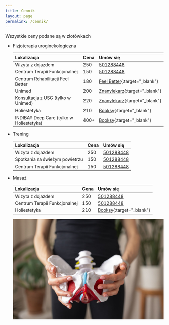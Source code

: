 ```yaml
---
title: Cennik
layout: page
permalink: /cennik/
---
```


Wszystkie ceny podane są w złotówkach

- Fizjoterapia uroginekologiczna

  | Lokalizacja                              | Cena | Umów się |    
  | ---------------------------------------- | ---- | -------- |
  | Wizyta z dojazdem                        | 250  | [<i class="fas fa-phone"></i> 501288448](tel:+48501288448) |
  | Centrum Terapii Funkcjonalnej            | 150  | [<i class="fas fa-phone"></i> 501288448](tel:+48501288448) |  
  | Centrum Rehabilitacji Feel Better        | 180  | [<i class="fa-feelbetter"></i> Feel Better](https://www.fbrehab.com/#contact){:target="_blank"} |
  | Unimed                                   | 200  | [<i class="fa-znanylekarz"></i> Znanylekarz](https://www.znanylekarz.pl/malgorzata-radzyminska){:target="_blank"} |
  | Konsultacja z USG (tylko w Unimed)       | 220  | [<i class="fa-znanylekarz"></i> Znanylekarz](https://www.znanylekarz.pl/malgorzata-radzyminska){:target="_blank"} |
  | Holiestetyka                             | 210  | [<i class="fa-booksy"></i> Booksy](https://booksy.com/pl-pl/168253_holiestetyka_fizjoterapia_8820_krakow/staffer/570659#ba_s=Undefined){:target="_blank"} |
  | INDIBA® Deep Care (tylko w Holiestetyka) | 400+ | [<i class="fa-booksy"></i> Booksy](https://booksy.com/pl-pl/168253_holiestetyka_fizjoterapia_8820_krakow/staffer/570659#ba_s=Undefined){:target="_blank"} |

- Trening

  | Lokalizacja                    | Cena | Umów się |
  | ------------------------------ | ---- | ---- |
  | Wizyta z dojazdem              | 250  | [<i class="fas fa-phone"></i> 501288448](tel:+48501288448) | 
  | Spotkania na świeżym powietrzu | 150  | [<i class="fas fa-phone"></i> 501288448](tel:+48501288448) | 
  | Centrum Terapii Funkcjonalnej  | 150  | [<i class="fas fa-phone"></i> 501288448](tel:+48501288448) | 

- Masaż

  | Lokalizacja                    | Cena | Umów się |
  | ------------------------------ | ---- | -------- |
  | Wizyta z dojazdem              | 250  | [<i class="fas fa-phone"></i> 501288448](tel:+48501288448) |
  | Centrum Terapii Funkcjonalnej  | 150  | [<i class="fas fa-phone"></i> 501288448](tel:+48501288448) |
  | Holiestetyka                   | 210  | [<i class="fa-booksy"></i> Booksy](https://booksy.com/pl-pl/168253_holiestetyka_fizjoterapia_8820_krakow/staffer/570659#ba_s=Undefined){:target="_blank"} |

  ![](/images/miednica.jpg)

